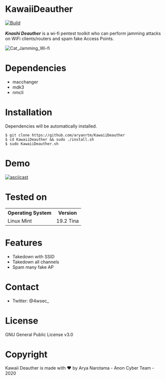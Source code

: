 # KawaiiDeauther
[![Build](https://img.shields.io/badge/Supported_OS-Linux-green.svg)]()
<br/>
<br/>
***Knashi Deauther*** is a wi-fi pentest toolkit who can perform jamming attacks on WiFi clients/routers and spam fake Access Points.

![Cat_Jamming_Wi-fi](https://media.discordapp.net/attachments/893715225952534578/1155719734566858794/Screenshot_20230924-2338542.png)


Dependencies
=

- macchanger
- mdk3
- nmcli


Installation
=
Dependencies will be automatically installed.

    $ git clone https://github.com/aryanrtm/KawaiiDeauther
    $ cd KawaiiDeauther && sudo ./install.sh
    $ sudo KawaiiDeauther.sh


Demo
=
[![asciicast](https://asciinema.org/a/294970.png)](https://asciinema.org/a/294970?autoplay=1&loop=1)


Tested on
=

<table>
    <tr>
        <th>Operating System</th>
        <th> Version </th>
    </tr>
    <tr>
        <td>Linux Mint</td>
        <td> 19.2 Tina </td>
    </tr>
</table>


Features
=
- Takedown with SSID
- Takedown all channels
- Spam many fake AP


Contact
=
- Twitter: @4wsec_


License
=
GNU General Public License v3.0


Copyright
=
Kawaii Deauther is made with ❤️ by Arya Narotama - Anon Cyber Team - 2020

